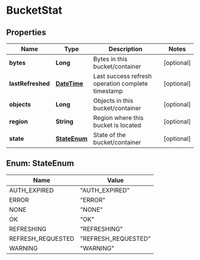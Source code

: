 
# BucketStat

## Properties
Name | Type | Description | Notes
------------ | ------------- | ------------- | -------------
**bytes** | **Long** | Bytes in this bucket/container |  [optional]
**lastRefreshed** | [**DateTime**](DateTime.md) | Last success refresh operation complete timestamp |  [optional]
**objects** | **Long** | Objects in this bucket/container |  [optional]
**region** | **String** | Region where this bucket is located |  [optional]
**state** | [**StateEnum**](#StateEnum) | State of the bucket/container |  [optional]


<a name="StateEnum"></a>
## Enum: StateEnum
Name | Value
---- | -----
AUTH_EXPIRED | &quot;AUTH_EXPIRED&quot;
ERROR | &quot;ERROR&quot;
NONE | &quot;NONE&quot;
OK | &quot;OK&quot;
REFRESHING | &quot;REFRESHING&quot;
REFRESH_REQUESTED | &quot;REFRESH_REQUESTED&quot;
WARNING | &quot;WARNING&quot;



